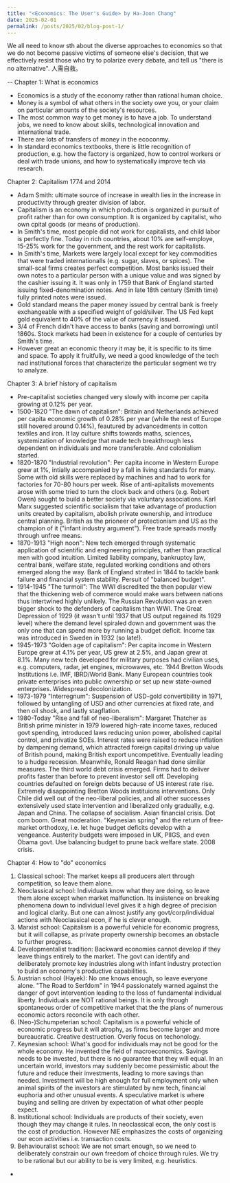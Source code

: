 ```yaml
---
title: "<Economics: The User's Guide> by Ha-Joon Chang"
date: 2025-02-01
permalink: /posts/2025/02/blog-post-1/
---
```


We all need to know sth about the diverse approaches to economics so that we do not become passive victims of someone else's decision, that we effectively resist those who try to polarize every debate, and tell us "there is no alternative". 人需自救。

--
Chapter 1: What is economics
- Economics is a study of the economy rather than rational human choice.
- Money is a symbol of what others in the society owe you, or your claim on particular amounts of the society's resources.
- The most common way to get money is to have a job. To understand jobs, we need to know about skills, technological innovation and international trade.
- There are lots of transfers of money in the ecoconmy.
- In standard economics textbooks, there is little recognition of production, e.g. how the factory is organized, how to control workers or deal with trade unions, and how to systematically improve tech via research.

Chapter 2: Capitalism 1774 and 2014
- Adam Smith: ultimate source of increase in wealth lies in the increase in productivity through greater division of labor.
- Capitalism is an economy in which production is organized in pursuit of profit rather than for own consumption. It is organized by capitalist, who own cpital goods (or means of production).
- In Smith's time, most people did not work for capitalists, and child labor is perfectly fine. Today in rich countries, about 10% are self-employe, 15-25% work for the government, and the rest work for capitalists.
- In Smith's time, Markets were largely local except for key commodities that were traded internationalls (e.g. sugar, slaves, or spices). The small-scal firms creates perfect competition. Most banks issued their own notes to a particular person with a unique value and was signed by the cashier issuing it. It was only in 1759 that Bank of England started issuing fixed-denomination notes. And in late 18th century (Smith time) fully printed notes were issued. 
- Gold standard means the paper money issued by central bank is freely exchangeable with a specified weight of gold/silver. The US Fed kept gold equivalent to 40% of the value of currency it issued.
- 3/4 of French didn't have access to banks (saving and borrowing) until 1860s. Stock markets had been in existence for a couple of centuries by Smith's time.
- However great an economic theory it may be, it is specific to its time and space. To apply it fruitfully, we need a good knowledge of the tech nad institutional forces that characterize the particular segment we try to analyze.

Chapter 3: A brief history of capitalism
- Pre-capitalist societies changed very slowly with income per capita growing at 0.12% per year.
- 1500-1820 "The dawn of capitalism": Britain and Netherlands achieved per capita economic growth of 0.28% per year (while the rest of Europe still hovered around 0.14%), feautured by advancedments in cotton textiles and iron. It lay culture shifts towards maths, sciences, systemization of knowledge that made tech breakthrough less dependent on individuals and more transferable. And colonialism started.
- 1820-1870 "Industrial revolution": Per capita income in Western Europe grew at 1%, intially accompanied by a fall in living standards for many. Some with old skills were replaced by machines and had to work for factories for 70-80 hours per week. Rise of anti-apitalists movements arose with some tried to turn the clock back and others (e.g. Robert Owen) sought to build a better society via voluntary associations. Karl Marx suggested scientific socialism that take advantage of production units created by capitalism, abolish private ownership, and introduce central planning. British as the prioneer of protectionism and US as the champion of it ("infant industry argument"). Free trade spreads mostly through unfree means.
- 1870-1913 "High noon": New tech emerged through systematic application of scientific and engineering principles, rather than practical men with good intuition. Limited liability company, bankruptcy law, central bank, welfare state, regulated working conditions and others emerged along the way. Bank of England strated in 1844 to tackle bank failure and financial system stability. Persuit of "balanced budget".
- 1914-1945 "The turmoil": The WWI discredited the then popular view that the thickening web of commerce would make wars between nations thus intertwined highly unlikely. The Russian Revolution was an even bigger shock to the defenders of capitalism than WWI. The Great Depression of 1929 (it wasn't until 1937 that US output regained its 1929 level) where the demand level spiraled down and government was the only one that can spend more by running a budget deficit. Income tax was introduced in Sweden in 1932 (so late!).  
- 1945-1973 "Golden age of capitalism": Per capita income in Western Europe grew at 4.1% per year, US grew at 2.5%, and Japan grew at 8.1%. Many new tech developed for military purposes had civilian uses, e.g. computers, radar, jet engines, microwaves, etc. 1944 Bretton Woods Institutions i.e. IMF, IBRD/World Bank. Many European countries took private enterprises into public ownership or set up new state-owned enterprises. Widespread decolonization.
- 1973-1979 "Interregnum": Suspension of USD-gold convertibility in 1971, followed by untangling of USD and other currencies at fixed rate, and then oil shock, and lastly stagflation.
- 1980-Today "Rise and fall of neo-liberalism": Margaret Thatcher as British prime minister in 1979 lowered high-rate income taxes, reduced govt spending, introduced laws reducing union power, abolished capital control, and privatize SOEs. Interest rates were raised to reduce inflation by dampening demand, which attracted foreign capital driving up value of British pound, making British export uncompetitive. Eventually leading to a hudge recession. Meanwhile, Ronald Reagan had done similar measures. The third world debt crisis emerged. Firms had to deliver profits faster than before to prevent investor sell off. Developing countries defaulted on foreign debts because of US interest rate rise. Extremely disappointing Bretton Woods instituions interventions. Only Chile did well out of the neo-liberal policies, and all other successes extensively used state intervention and liberalized only gradually, e.g. Japan and China. The collapse of socialism. Asian financial crisis. Dot com boom. Great moderation. "Keynesian spring" and the return of free-market orthodoxy, i.e. let huge budget deficits develop with a vengeance. Austerity budgets were imposed in UK, PIIGS, and even Obama govt. Use balancing budget to prune back welfare state. 2008 crisis.

Chapter 4: How to "do" economics
1. Classical school: The market keeps all producers alert through competition, so leave them alone.
2. Neoclassical school: Individuals know what they are doing, so leave them alone except when market malfunction. Its insistence on breaking phenomena down to individual level gives it a high degree of precision and logical clarity. But one can almost justify any govt/corp/individual actions with Neoclassical econ, if he is clever enough.
3. Marxist school: Capitalism is a powerful vehicle for economic progress, but it will collapse, as private property ownership becomes an obstacle to further progress.
4. Developmentalist tradition: Backward economies cannot develop if they leave things entirely to the market. The govt can identify and deliberately promote key industries along with infant industry protection to build an economy's productive capabilities.
5. Austrian school (Hayek): No one knows enough, so leave everyone alone. "The Road to Serfdom" in 1944 passionately warned against the danger of govt intervention leading to the loss of fundamental individual liberty. Individuals are NOT rational beings. It is only through spontaneous order of competitive market that the the plans of numerous economic actors reconcile with each other. 
6. (Neo-)Schumpeterian school: Capitalism is a powerful vehicle of economic progress but it will atrophy, as firms become larger and more bureaucratic. Creative destruction. Overly focus on techonology.
7. Keynesian school: What's good for individuals may not be good for the whole economy. He invented the field of macroeconomics. Savings needs to be invested, but there is no guarantee that they will equal. In an uncertain world, investors may suddenly become pessimistic about the future and reduce their investments, leading to more savings than needed. Investment will be high enough for full employment only when animal spirits of the investors are stimulated by new tech, financial euphoria and other unusual events. A speculative market is where buying and selling are driven by expectation of what other people expect.
8. Institutional school: Individuals are products of their society, even though they may change it rules. In neoclassical econ, the only cost is the cost of production. However NIE emphasizes the costs of organizing our econ activities i.e. transaction costs. 
9. Behaviouralist school: We are not smart enough, so we need to deliberately constrain our own freedom of choice through rules. We try to be rational but our ability to be is very limited, e.g. heuristics. 

















- 






